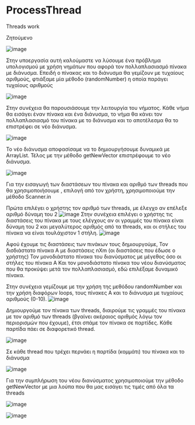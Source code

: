 # ProcessThread
Threads work

Ζητούμενο



![image](https://user-images.githubusercontent.com/96373640/228654978-f485d2b0-deb9-494e-a541-735f1ab4a3c2.png)

Στην υποεργασία αυτή καλούμαστε να λύσουμε ένα πρόβλημα υπολογισμού με χρήση νημάτων που αφορά τον πολλαπλασιασμό πίνακα με διάνυσμα.
Επειδή ο πίνακας και το διάνυσμα θα γεμίζουν με τυχαίους αριθμούς, φτιάξαμε μία μέθοδο (randomNumber) η οποία παράγει τυχαίους αριθμούς 

 
![image](https://user-images.githubusercontent.com/96373640/228655103-e180a72c-5210-4042-9995-e847c27d682e.png)


Στην συνέχεια θα παρουσιάσουμε την λειτουργία του νήματος. Κάθε νήμα θα εισάγει έναν πίνακα και ένα διάνυσμα, το νήμα θα κάνει τον πολλαπλασιασμό του πίνακα με το διάνυσμα και το αποτέλεσμα θα το επιστρέφει σε νέο διάνυσμα.

![image](https://user-images.githubusercontent.com/96373640/228655132-89d5ad01-f86c-4a7e-93ea-7c8c808b2049.png)

Το νέο διάνυσμα αποφασίσαμε να το δημιουργήσουμε δυναμικά με ArrayList.
Τέλος με την μέθοδο getNewVector επιστρέφουμε το νέο διάνυσμα.

![image](https://user-images.githubusercontent.com/96373640/228655169-e1a1573e-ea68-4b71-af4c-ef35553f1557.png)

Για την εισαγωγή των διαστάσεων του πίνακα και αριθμό των threads που θα χρησιμοποιήσουμε , επιλογή από τον χρήστη, χρησιμοποιούμε την μέθοδο Scanner.in 

Πρώτα επιλέγει ο χρήστης τον αριθμό των threads, με έλεγχο αν επέλεξε αριθμό δύναμη του 2
![image](https://user-images.githubusercontent.com/96373640/228655222-485e1089-8863-47f7-a330-3f4a921be64d.png)
Στην συνέχεια επιλέγει ο χρήστης τις διαστάσεις του πίνακα με τους ελέγχους αν οι γραμμές του πίνακα είναι δύναμη του 2 και μεγαλύτερος αριθμός από τα threads, και οι στήλες του πίνακα να είναι τουλάχιστον 1 στήλη. 
![image](https://user-images.githubusercontent.com/96373640/228655270-31c424f9-e15f-4f62-a15c-8e1273e582fc.png)

Αφού έχουμε τις διαστάσεις των πινάκων τους δημιουργούμε, 
Τον δισδιάστατο πίνακα Α με διαστάσεις nXm (οι διαστάσεις που έδωσε ο χρήστης)
Τον μονοδιάστατο πίνακα του διανύσματος με μέγεθος όσο οι στήλες του πίνακα Α
Και τον μονοδιάστατο πίνακα του νέου διανύσματος που θα προκύψει μετά τον πολλαπλασιασμό, εδώ επιλέξαμε δυναμικό πίνακα.


Στην συνέχεια γεμίζουμε με την χρήση της μεθόδου randomNumber και την χρήση διαφόρων loops, τους πίνακες Α και το διάνυσμα με τυχαίους αριθμούς (0-10).
![image](https://user-images.githubusercontent.com/96373640/228655341-fe0029b3-7099-4074-8a69-13e2168293d1.png)

Δημιουργούμε τον πίνακα των threads,  διαιρούμε τις γραμμές του πίνακα με τον αριθμό των threads (βγαίνει ακέραιος αριθμός λόγω τον περιορισμών που έχουμε), έτσι σπάμε τον πίνακα σε παρτίδες. Κάθε παρτίδα πάει σε διαφορετικό thread. 

![image](https://user-images.githubusercontent.com/96373640/228655407-2254de28-d515-4839-8fcb-465e1ee71e5e.png)

Σε κάθε thread που τρέχει περνάει η παρτίδα (κομμάτι)  του πίνακα και το διάνυσμα

![image](https://user-images.githubusercontent.com/96373640/228655505-fb304836-4f11-4e9b-8e2f-fa45be4ed55a.png)

Για την συμπλήρωση του νέου διανύσματος χρησιμοποιούμε την μέθοδο getNewVector με μια λούπα που θα μας εισάγει τις τιμές από όλα τα threads 

![image](https://user-images.githubusercontent.com/96373640/228655555-da9b7a48-f35b-49d3-b892-73f582268c90.png)

![image](https://user-images.githubusercontent.com/96373640/228655608-bff31812-efc7-4e23-96b5-a7968f182c33.png)



